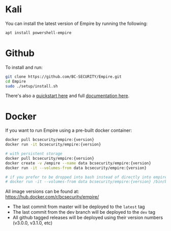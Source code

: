 # Kali

You can install the latest version of Empire by running the following:

```sh
apt install powershell-empire
```

# Github

To install and run:

```sh
git clone https://github.com/BC-SECURITY/Empire.git
cd Empire
sudo ./setup/install.sh
```

There's also a [quickstart here](http://www.powershellempire.com/?page_id=110) and full [documentation here](http://www.powershellempire.com/?page_id=83).

# Docker
If you want to run Empire using a pre-built docker container:
```bash
docker pull bcsecurity/empire:{version}
docker run -it bcsecurity/empire:{version}

# with persistent storage
docker pull bcsecurity/empire:{version}
docker create -v /empire --name data bcsecurity/empire:{version}
docker run -it --volumes-from data bcsecurity/empire:{version}

# if you prefer to be dropped into bash instead of directly into empire
# docker run -it --volumes-from data bcsecurity/empire:{version} /bin/bash
```

All image versions can be found at: https://hub.docker.com/r/bcsecurity/empire/
* The last commit from master will be deployed to the `latest` tag
* The last commit from the dev branch will be deployed to the `dev` tag
* All github tagged releases will be deployed using their version numbers (v3.0.0, v3.1.0, etc)